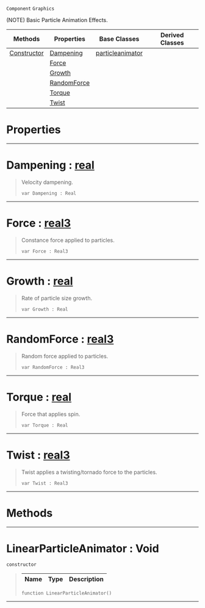  `Component` `Graphics`



(NOTE) Basic Particle Animation Effects.

|Methods|Properties|Base Classes|Derived Classes|
|---|---|---|---|
|[ Constructor](https://github.com/PlasmaEngine/PlasmaDocs/tree/master/docs/C%2B%2B/code_reference/class_reference/linearparticleanimator.markdown#linearparticleanimator-v)|[ Dampening](https://github.com/PlasmaEngine/PlasmaDocs/tree/master/docs/C%2B%2B/code_reference/class_reference/linearparticleanimator.markdown#dampening-plasma-engine-do)|[particleanimator](https://github.com/PlasmaEngine/PlasmaDocs/tree/master/docs/C%2B%2B/code_reference/class_reference/particleanimator.markdown)| |
| |[ Force](https://github.com/PlasmaEngine/PlasmaDocs/tree/master/docs/C%2B%2B/code_reference/class_reference/linearparticleanimator.markdown#force-plasma-engine-docume)| | |
| |[ Growth](https://github.com/PlasmaEngine/PlasmaDocs/tree/master/docs/C%2B%2B/code_reference/class_reference/linearparticleanimator.markdown#growth-plasma-engine-docum)| | |
| |[ RandomForce](https://github.com/PlasmaEngine/PlasmaDocs/tree/master/docs/C%2B%2B/code_reference/class_reference/linearparticleanimator.markdown#randomforce-plasma-engine)| | |
| |[ Torque](https://github.com/PlasmaEngine/PlasmaDocs/tree/master/docs/C%2B%2B/code_reference/class_reference/linearparticleanimator.markdown#torque-plasma-engine-docum)| | |
| |[ Twist](https://github.com/PlasmaEngine/PlasmaDocs/tree/master/docs/C%2B%2B/code_reference/class_reference/linearparticleanimator.markdown#twist-plasma-engine-docume)| | |


 #  Properties


---  
 #  Dampening : [real](https://github.com/PlasmaEngine/PlasmaDocs/tree/master/docs/C%2B%2B/code_reference/lightning_base_types/real.markdown)

> Velocity dampening.
> ``` lang=cpp, name=Lightning
> var Dampening : Real


---  
 #  Force : [real3](https://github.com/PlasmaEngine/PlasmaDocs/tree/master/docs/C%2B%2B/code_reference/lightning_base_types/real3.markdown)

> Constance force applied to particles.
> ``` lang=cpp, name=Lightning
> var Force : Real3


---  
 #  Growth : [real](https://github.com/PlasmaEngine/PlasmaDocs/tree/master/docs/C%2B%2B/code_reference/lightning_base_types/real.markdown)

> Rate of particle size growth.
> ``` lang=cpp, name=Lightning
> var Growth : Real


---  
 #  RandomForce : [real3](https://github.com/PlasmaEngine/PlasmaDocs/tree/master/docs/C%2B%2B/code_reference/lightning_base_types/real3.markdown)

> Random force applied to particles.
> ``` lang=cpp, name=Lightning
> var RandomForce : Real3


---  
 #  Torque : [real](https://github.com/PlasmaEngine/PlasmaDocs/tree/master/docs/C%2B%2B/code_reference/lightning_base_types/real.markdown)

> Force that applies spin.
> ``` lang=cpp, name=Lightning
> var Torque : Real


---  
 #  Twist : [real3](https://github.com/PlasmaEngine/PlasmaDocs/tree/master/docs/C%2B%2B/code_reference/lightning_base_types/real3.markdown)

> Twist applies a twisting/tornado force to the particles.
> ``` lang=cpp, name=Lightning
> var Twist : Real3


---  
 #  Methods


---  
 #  LinearParticleAnimator : Void

 `constructor`

> 
> |Name|Type|Description|
> |---|---|---|
> ``` lang=cpp, name=Lightning
> function LinearParticleAnimator()
> ``` 


---  
 

 
